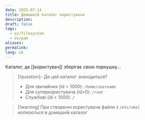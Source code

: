 ```yaml
---
date: 2025-07-14
title: Домашній каталог користувача
description: 
draft: false
tags:
  - os/filesystem
  - os/pam
aliases: 
permalink: 
lang: uk
---
```

Каталог, де [[користувач]] зберігає свою порнушку...

> [!question]- Де цей каталог знаходиться?
> - Для звичайних (id > 1000): `/home/username`
> - Для суперкористувача (id=0): `/root`
> - Службові (id < 1000): `/`

> [!warning] При створенні користувача файли з `/etc/skel` копіюються в домашній каталог